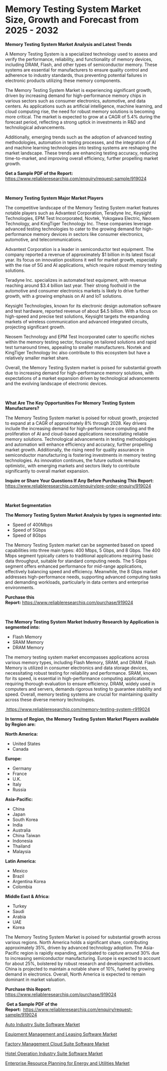 <p><h1>Memory Testing System Market Size, Growth and Forecast from 2025 - 2032</h1></p><p><strong>Memory Testing System Market Analysis and Latest Trends</strong></p>
<p><p>A Memory Testing System is a specialized technology used to assess and verify the performance, reliability, and functionality of memory devices, including DRAM, Flash, and other types of semiconductor memory. These systems are essential for manufacturers to ensure quality control and adherence to industry standards, thus preventing potential failures in electronic products utilizing these memory components.</p><p>The Memory Testing System Market is experiencing significant growth, driven by increasing demand for high-performance memory chips in various sectors such as consumer electronics, automotive, and data centers. As applications such as artificial intelligence, machine learning, and cloud computing rise, the need for robust memory solutions is becoming more critical. The market is expected to grow at a CAGR of 5.4% during the forecast period, reflecting a strong uptick in investments in R&D and technological advancements.</p><p>Additionally, emerging trends such as the adoption of advanced testing methodologies, automation in testing processes, and the integration of AI and machine learning technologies into testing systems are reshaping the market landscape. These trends are enhancing testing accuracy, reducing time-to-market, and improving overall efficiency, further propelling market growth.</p></p>
<p><strong>Get a Sample PDF of the Report:&nbsp;</strong> <a href="https://www.reliableresearchiq.com/enquiry/request-sample/919024?utm_campaign=1877&utm_medium=2&utm_source=Github&utm_content=ia&utm_term=07032025&utm_id=memory-testing-system">https://www.reliableresearchiq.com/enquiry/request-sample/919024</a></p>
<p>&nbsp;</p>
<p><strong>Memory Testing System Major Market Players</strong></p>
<p><p>The competitive landscape of the Memory Testing System market features notable players such as Advantest Corporation, Teradyne Inc, Keysight Technologies, EPM Test Incorporated, Novtek, Yokogawa Electric, Neosem Technology, and KingTiger Technology Inc. These companies leverage advanced testing technologies to cater to the growing demand for high-performance memory devices in sectors like consumer electronics, automotive, and telecommunications.</p><p>Advantest Corporation is a leader in semiconductor test equipment. The company reported a revenue of approximately $1 billion in its latest fiscal year. Its focus on innovation positions it well for market growth, especially with the rise of 5G and AI applications, which require robust memory testing solutions.</p><p>Teradyne Inc. specializes in automated test equipment, with revenue reaching around $3.4 billion last year. Their strong foothold in the automotive and consumer electronics markets is likely to drive further growth, with a growing emphasis on AI and IoT solutions.</p><p>Keysight Technologies, known for its electronic design automation software and test hardware, reported revenue of about $4.5 billion. With a focus on high-speed and precise test solutions, Keysight targets the expanding markets of wireless communication and advanced integrated circuits, projecting significant growth.</p><p>Neosem Technology and EPM Test Incorporated cater to specific niches within the memory testing sector, focusing on tailored solutions and rapid test turnaround times, appealing to smaller manufacturers. Novtek and KingTiger Technology Inc also contribute to this ecosystem but have a relatively smaller market share.</p><p>Overall, the Memory Testing System market is poised for substantial growth due to increasing demand for high-performance memory solutions, with expectations of a market expansion driven by technological advancements and the evolving landscape of electronic devices.</p></p>
<p>&nbsp;</p>
<p><strong>What Are The Key Opportunities For Memory Testing System Manufacturers?</strong></p>
<p><p>The Memory Testing System market is poised for robust growth, projected to expand at a CAGR of approximately 8% through 2028. Key drivers include the increasing demand for high-performance computing and the proliferation of AI and cloud-based applications necessitating reliable memory solutions. Technological advancements in testing methodologies and automation will enhance efficiency and accuracy, further propelling market growth. Additionally, the rising need for quality assurance in semiconductor manufacturing is fostering investments in memory testing technologies. As innovation continues, the future outlook remains optimistic, with emerging markets and sectors likely to contribute significantly to overall market expansion.</p></p>
<p><strong>Inquire or Share Your Questions If Any Before Purchasing This Report:</strong> <a href="https://www.reliableresearchiq.com/enquiry/pre-order-enquiry/919024?utm_campaign=1877&utm_medium=2&utm_source=Github&utm_content=ia&utm_term=07032025&utm_id=memory-testing-system">https://www.reliableresearchiq.com/enquiry/pre-order-enquiry/919024</a></p>
<p>&nbsp;</p>
<p><strong>Market Segmentation</strong></p>
<p><strong>The Memory Testing System Market Analysis by types is segmented into:</strong></p>
<p><ul><li>Speed of 400Mbps</li><li>Speed of 5Gbps</li><li>Speed of 8Gbps</li></ul></p>
<p><p>The Memory Testing System market can be segmented based on speed capabilities into three main types: 400 Mbps, 5 Gbps, and 8 Gbps. The 400 Mbps segment typically caters to traditional applications requiring basic data throughput, suitable for standard computing needs. The 5 Gbps segment offers enhanced performance for mid-range applications, effectively balancing speed and efficiency. Meanwhile, the 8 Gbps market addresses high-performance needs, supporting advanced computing tasks and demanding workloads, particularly in data centers and enterprise environments.</p></p>
<p><strong>Purchase this Report:&nbsp;</strong><a href="https://www.reliableresearchiq.com/purchase/919024?utm_campaign=1877&utm_medium=2&utm_source=Github&utm_content=ia&utm_term=07032025&utm_id=memory-testing-system">https://www.reliableresearchiq.com/purchase/919024</a></p>
<p>&nbsp;</p>
<p><strong>The Memory Testing System Market Industry Research by Application is segmented into:</strong></p>
<p><ul><li>Flash Memory</li><li>SRAM Memory</li><li>DRAM Memory</li></ul></p>
<p><p>The memory testing system market encompasses applications across various memory types, including Flash Memory, SRAM, and DRAM. Flash Memory is utilized in consumer electronics and data storage devices, necessitating robust testing for reliability and performance. SRAM, known for its speed, is essential in high-performance computing applications, requiring thorough evaluation to ensure efficiency. DRAM, widely used in computers and servers, demands rigorous testing to guarantee stability and speed. Overall, memory testing systems are crucial for maintaining quality across these diverse memory technologies.</p></p>
<p><a href="https://www.reliableresearchiq.com/memory-testing-system-r919024?utm_campaign=1877&utm_medium=2&utm_source=Github&utm_content=ia&utm_term=07032025&utm_id=memory-testing-system">&nbsp;https://www.reliableresearchiq.com/memory-testing-system-r919024</a></p>
<p><strong>In terms of Region, the Memory Testing System Market Players available by Region are:</strong></p>
<p>
    <p> <strong> North America: </strong>
        <ul>
            <li>United States</li>
            <li>Canada</li>
        </ul>
        </p> 
    <p> <strong> Europe: </strong>
        <ul>
            <li>Germany</li>
            <li>France</li>
            <li>U.K.</li>
            <li>Italy</li>
            <li>Russia</li>
        </ul>
        </p> 
    <p> <strong> Asia-Pacific: </strong>
        <ul>
            <li>China</li>
            <li>Japan</li>
            <li>South Korea</li>
            <li>India</li>
            <li>Australia</li>
            <li>China Taiwan</li>
            <li>Indonesia</li>
            <li>Thailand</li>
            <li>Malaysia</li>
        </ul>
        </p> 
    <p> <strong> Latin America: </strong>
        <ul>
            <li>Mexico</li>
            <li>Brazil</li>
            <li>Argentina Korea</li>
            <li>Colombia</li>
        </ul>
        </p> 
    <p> <strong> Middle East & Africa: </strong>
        <ul>
            <li>Turkey</li>
            <li>Saudi</li>
            <li>Arabia</li>
            <li>UAE</li>
            <li>Korea</li>
        </ul>
    </p>
    </p>
<p><p>The Memory Testing System Market is poised for substantial growth across various regions. North America holds a significant share, contributing approximately 35%, driven by advanced technology adoption. The Asia-Pacific region is rapidly expanding, anticipated to capture around 30% due to increasing semiconductor manufacturing. Europe is expected to account for about 25%, bolstered by robust research and development activities. China is projected to maintain a notable share of 10%, fueled by growing demand in electronics. Overall, North America is expected to remain dominant in market valuation.</p></p>
<p><strong>Purchase this Report: </strong><a href="https://www.reliableresearchiq.com/purchase/919024?utm_campaign=1877&utm_medium=2&utm_source=Github&utm_content=ia&utm_term=07032025&utm_id=memory-testing-system">https://www.reliableresearchiq.com/purchase/919024</a></p>
<p>&nbsp;<strong>Get a Sample PDF of the Report:&nbsp;&nbsp;</strong><a href="https://www.reliableresearchiq.com/enquiry/request-sample/919024?utm_campaign=1877&utm_medium=2&utm_source=Github&utm_content=ia&utm_term=07032025&utm_id=memory-testing-system">https://www.reliableresearchiq.com/enquiry/request-sample/919024</a></p>
<p><strong></strong></p>
<p><p><a href="https://github.com/bhuraoutenc8/Market-Research-Report-List-1/blob/main/auto-industry-suite-software-market.md?utm_campaign=1877&utm_medium=2&utm_source=Github&utm_content=ia&utm_term=07032025&utm_id=memory-testing-system">Auto Industry Suite Software Market</a></p><p><a href="https://github.com/totrisammir/Market-Research-Report-List-1/blob/main/equipment-management-and-leasing-software-market.md?utm_campaign=1877&utm_medium=2&utm_source=Github&utm_content=ia&utm_term=07032025&utm_id=memory-testing-system">Equipment Management and Leasing Software Market</a></p><p><a href="https://github.com/guyerkanakwu/Market-Research-Report-List-1/blob/main/factory-management-cloud-suite-software-market.md?utm_campaign=1877&utm_medium=2&utm_source=Github&utm_content=ia&utm_term=07032025&utm_id=memory-testing-system">Factory Management Cloud Suite Software Market</a></p><p><a href="https://github.com/latilsmickl8/Market-Research-Report-List-1/blob/main/hotel-operation-industry-suite-software-market.md?utm_campaign=1877&utm_medium=2&utm_source=Github&utm_content=ia&utm_term=07032025&utm_id=memory-testing-system">Hotel Operation Industry Suite Software Market</a></p><p><a href="https://github.com/tandepinho3p/Market-Research-Report-List-1/blob/main/enterprise-resource-planning-for-energy-and-utilities-market.md?utm_campaign=1877&utm_medium=2&utm_source=Github&utm_content=ia&utm_term=07032025&utm_id=memory-testing-system">Enterprise Resource Planning for Energy and Utilities Market</a></p></p>